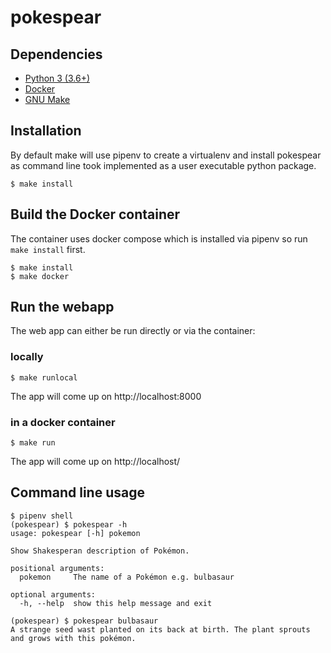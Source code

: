 # pokespear

## Dependencies

 * [Python 3 (3.6+)](https://docs.python.org/3.6/using/index.html)
 * [Docker](https://docs.docker.com/engine/install/)
 * [GNU Make](https://www.gnu.org/software/make/)

## Installation

By default make will use pipenv to create a virtualenv and install pokespear
as command line took implemented as a user executable python package.

    $ make install

## Build the Docker container

The container uses docker compose which is installed via pipenv so run
`make install` first.

    $ make install
    $ make docker

## Run the webapp

The web app can either be run directly or via the container:

### locally

    $ make runlocal

The app will come up on http://localhost:8000

### in a docker container

    $ make run

The app will come up on http://localhost/

## Command line usage

    $ pipenv shell
    (pokespear) $ pokespear -h
    usage: pokespear [-h] pokemon

    Show Shakesperan description of Pokémon.

    positional arguments:
      pokemon     The name of a Pokémon e.g. bulbasaur

    optional arguments:
      -h, --help  show this help message and exit
    
    (pokespear) $ pokespear bulbasaur
    A strange seed wast planted on its back at birth. The plant sprouts and grows with this pokémon. 
